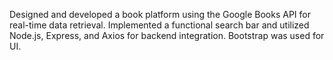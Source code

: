 Designed and developed a book platform using the Google Books API for real-time data retrieval. Implemented a functional search bar and utilized Node.js, Express, and Axios for backend integration. Bootstrap was used for UI.
